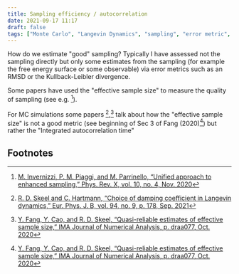 ```yaml
---
title: Sampling efficiency / autocorrelation
date: 2021-09-17 11:17
draft: false
tags: ["Monte Carlo", "Langevin Dynamics", "sampling", "error metric", "autocorrelation"]
---
```


How do we estimate "good" sampling? Typically I have assessed not the sampling directly but only some estimates from the sampling (for example the free energy surface or some observable) via error metrics such as an RMSD or the Kullback-Leibler divergence.

Some papers have used the "effective sample size" to measure the quality of sampling (see e.g. [^invernizzi_unified_2020]).

For MC simulations some papers [^skeel_choice_2021],[^fang_quasi_2020] talk about how the "effective sample size" is not a good metric (see beginning of Sec 3 of Fang (2020)[^fang_quasi_2020]) but rather the "Integrated autocorrelation time"



## Footnotes
[^invernizzi_unified_2020]: [M. Invernizzi, P. M. Piaggi, and M. Parrinello, “Unified approach to enhanced sampling,” Phys. Rev. X, vol. 10, no. 4, Nov. 2020](https://doi.org/10.1103/PhysRevX.10.041034)
[^skeel_choice_2021]: [R. D. Skeel and C. Hartmann, “Choice of damping coefficient in Langevin dynamics,” Eur. Phys. J. B, vol. 94, no. 9, p. 178, Sep. 2021](https://doi.org/10.1140/epjb/s10051-021-00182-z)
[^fang_quasi_2020]: [Y. Fang, Y. Cao, and R. D. Skeel, “Quasi-reliable estimates of effective sample size,” IMA Journal of Numerical Analysis, p. draa077, Oct. 2020](https://doi.org/10.1093/imanum/draa077)
